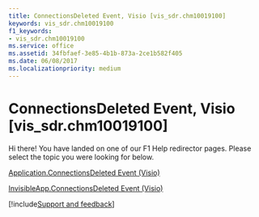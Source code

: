 ```yaml
---
title: ConnectionsDeleted Event, Visio [vis_sdr.chm10019100]
keywords: vis_sdr.chm10019100
f1_keywords:
- vis_sdr.chm10019100
ms.service: office
ms.assetid: 34fbfaef-3e85-4b1b-873a-2ce1b582f405
ms.date: 06/08/2017
ms.localizationpriority: medium
---
```



# ConnectionsDeleted Event, Visio [vis_sdr.chm10019100]

Hi there! You have landed on one of our F1 Help redirector pages. Please select the topic you were looking for below.

[Application.ConnectionsDeleted Event (Visio)](https://msdn.microsoft.com/library/9578be17-8c77-9454-c8a8-1e02fa6516b2%28Office.15%29.aspx)

[InvisibleApp.ConnectionsDeleted Event (Visio)](https://msdn.microsoft.com/library/88505099-3b7d-bf02-cc3d-d56bc436e63f%28Office.15%29.aspx)

[!include[Support and feedback](~/includes/feedback-boilerplate.md)]